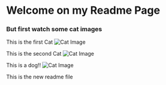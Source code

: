 # Welcome on my Readme Page
### But first watch some cat images

This is the first Cat
![Cat Image](https://t4.ftcdn.net/jpg/01/12/48/29/360_F_112482963_Bdyb5YPGh0dMmVf8WVV2x0GjITEeNZXP.jpg)

This is the second Cat
![Cat Image](https://upload.wikimedia.org/wikipedia/commons/thumb/c/c7/Tabby_cat_with_blue_eyes-3336579.jpg/997px-Tabby_cat_with_blue_eyes-3336579.jpg)

This is a dog!!
![Cat Image](https://commons.wikimedia.org/wiki/File:About_The_Dog.jpg)


This is the new readme file
